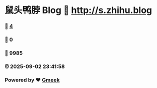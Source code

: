 # 鼠头鸭脖 Blog :link: http://s.zhihu.blog 
### :page_facing_up: [4](http://s.zhihu.blog/tag.html) 
### :speech_balloon: 0 
### :hibiscus: 9985 
### :alarm_clock: 2025-09-02 23:41:58 
### Powered by :heart: [Gmeek](https://github.com/Meekdai/Gmeek)
